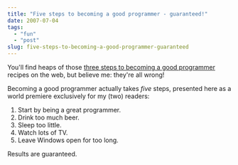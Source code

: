 ```yaml
---
title: "Five steps to becoming a good programmer - guaranteed!"
date: 2007-07-04
tags: 
  - "fun"
  - "post"
slug: five-steps-to-becoming-a-good-programmer-guaranteed
---
```


You'll find heaps of those [three steps to becoming a good programmer](http://www.dzone.com/r/3_steps_to_become_a_good_programmer.html) recipes on the web, but believe me: they're all wrong!

Becoming a good programmer actually takes _five_ steps, presented here as a world premiere exclusively for my (two) readers:

1. Start by being a great programmer.
2. Drink too much beer.
3. Sleep too little.
4. Watch lots of TV.
5. Leave Windows open for too long.

Results are guaranteed.
